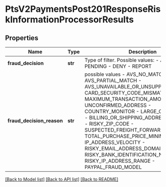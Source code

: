 # PtsV2PaymentsPost201ResponseRiskInformationProcessorResults

## Properties
Name | Type | Description | Notes
------------ | ------------- | ------------- | -------------
**fraud_decision** | **str** | Type of filter. Possible values: - ACCEPT - PENDING - DENY - REPORT  | [optional] 
**fraud_decision_reason** | **str** | possible values - AVS_NO_MATCH - AVS_PARTIAL_MATCH - AVS_UNAVAILABLE_OR_UNSUPPORTED - CARD_SECURITY_CODE_MISMATCH - MAXIMUM_TRANSACTION_AMOUNT - UNCONFIRMED_ADDRESS - COUNTRY_MONITOR - LARGE_ORDER_NUMBER - BILLING_OR_SHIPPING_ADDRESS_MISMATCH - RISKY_ZIP_CODE - SUSPECTED_FREIGHT_FORWARDER_CHECK - TOTAL_PURCHASE_PRICE_MINIMUM - IP_ADDRESS_VELOCITY - RISKY_EMAIL_ADDRESS_DOMAIN_CHECK - RISKY_BANK_IDENTIFICATION_NUMBER_CHECK, RISKY_IP_ADDRESS_RANGE - PAYPAL_FRAUD_MODEL  | [optional] 

[[Back to Model list]](../README.md#documentation-for-models) [[Back to API list]](../README.md#documentation-for-api-endpoints) [[Back to README]](../README.md)


